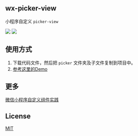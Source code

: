 ## wx-picker-view

小程序自定义 `picker-view`

![](http://p4wb4s2l1.bkt.clouddn.com/image/blog/2/8.gif-gif)
![](http://p4wb4s2l1.bkt.clouddn.com/image/blog/2/7.gif-gif)

## 使用方式

1. 下载代码文件，然后把 `picker` 文件夹及子文件复制到项目中。 
1. [参考这里的Demo][1]

## 更多
[微信小程序自定义组件实践][0]

## License
[MIT](./LICENSE)

[0]: http://0x0803.com/2018/04/01/weapp-custom-component-practices/
[1]: https://github.com/NoPPT/wx-picker-view/tree/master/pages/index